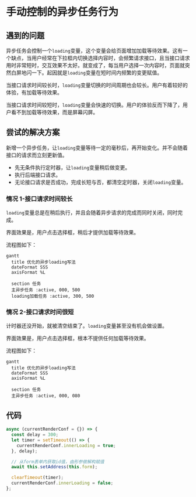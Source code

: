 # 手动控制的异步任务行为

## 遇到的问题

异步任务会控制一个`loading`变量，这个变量会给页面增加加载等待效果。这有一个缺点，当用户经常在下拉框内切换选择内容时，会频繁请求接口，且当接口请求用时非常短时，交互效果不太好。就变成了，每当用户选择一次内容时，页面就突然白屏地闪一下。起因就是`loading`变量在短时间内频繁的变更赋值。

当接口请求时间较长时，`loading`变量切换的时间周期也会较长。用户有着较好的体验，有加载等待效果。

当接口请求时间较短时，`loading`变量会快速的切换。用户的体验反而下降了，用户看不到加载等待效果，而是屏幕闪屏。

## 尝试的解决方案

新增一个异步任务，让`loading`变量等待一定的毫秒后，再开始变化。并不会随着接口的请求而立刻更新值。

- 先无条件执行定时器，让`loading`变量稍后做变更。
- 执行后端接口请求。
- 无论接口请求是否成功，完成长短与否，都清空定时器，关闭`loading`变量。

### 情况 1-接口请求时间较长

`loading`变量总是在稍后执行，并且会随着异步请求的完成而同时关闭，同时完成。

界面效果是，用户点击选择框，稍后才提供加载等待效果。

流程图如下：

```mermaid
gantt
  title 优化的异步loading写法
  dateFormat SSS
  axisFormat %L

  section 任务
  主异步任务 :active, 000, 500
  loading加载任务 :active, 300, 500
```

### 情况 2-接口请求时间很短

计时器还没开始，就被清空结束了。`loading`变量甚至没有机会做设置。

界面效果是，用户点击选择框，根本不提供任何加载等待效果。

流程图如下：

```mermaid
gantt
  title 优化的异步loading写法
  dateFormat SSS
  axisFormat %L

  section 任务
  主异步任务 :active, 000, 080
```

## 代码

```js
async (currentRenderConf = {}) => {
  const delay = 300;
  let timer = setTimeout(() => {
    currentRenderConf.innerLoading = true;
  }, delay);

  // 从form表单内获取id值，由形参做解构赋值
  await this.setAddress(this.form);

  clearTimeout(timer);
  currentRenderConf.innerLoading = false;
};
```
